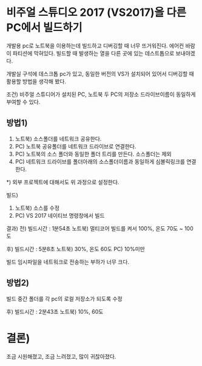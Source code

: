 
# 비주얼 스튜디오 2017 (VS2017)을 다른 PC에서 빌드하기

개발용 pc로 노트북을 이용하는데 빌드하고 디버깅할 때 너무 뜨거워진다. 에어컨 바람이 파티션에 막혀있다.
빌드할 때 발생하는 열을 다른 곳에 있는 데스트톱으로 보내야겠다.

개발실 구석에 데스크톱 pc가 있고, 동일한 버전의 VS가 설치되어 있어서 디버깅할 때 활용할 방법을 생각해 봤다.

조건)
비주얼 스튜디어가 설치된 PC, 노트북
두 PC의 저장소 드라이브이름이 동일하게 부여할 수 있다.

## 방법1)
1. 노트북) 소스폴더를 네트워크 공유한다.
2. PC) 노트북 공유폴더를 네트워크 드라이브로 연결한다.
3. PC) 노트북의 소스 폴더와 동일한 폴더 트리를 만든다. 소스폴더는 제외
4. PC) 네트워크 드라이브를 폴더아래의 소스폴더이름과 동일하게 심볼릭링크를 연결한다.

*) 외부 프로젝트에 대해서도 위 과정으로 설정한다.

빌드)
1. 노트북) 소스를 수정
2. PC) VS 2017 네이티브 명령창에서 빌드


결과)
전)
빌드시간 : 1분54초
노트북) 멀티코어 빌드를 켜서 100%, 온도 70도 ~ 100도

후)
빌드시간 : 5분8초
노트북) 30%, 온도 60도
PC) 10%미만

빌드 임시파일을 네트워크로 전송하는 부하가 너무 크다.

## 방법2)
빌드 중간 폴더를 각 pc의 로컬 저장소가 되도록 수정

후)
빌드시간 : 2분43초
노트북) 10%, 60도

# 결론)

조금 시원해졌고, 조금 느려졌고, 많이 귀찮아졌다.



